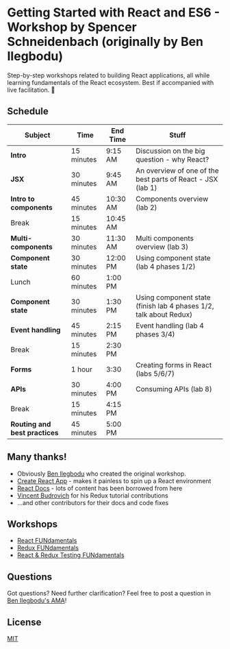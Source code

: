 # Getting Started with React and ES6 - Workshop by Spencer Schneidenbach (originally by Ben Ilegbodu)

Step-by-step workshops related to building React applications, all while learning fundamentals of the React ecosystem. Best if accompanied with live facilitation. 🙂

## Schedule

Subject | Time | End Time | Stuff
------- | ---- | -------- | -------
**Intro** | 15 minutes | 9:15 AM | Discussion on the big question - why React? 
**JSX** | 30 minutes | 9:45 AM | An overview of one of the best parts of React - JSX (lab 1)
**Intro to components** | 45 minutes | 10:30 AM | Components overview (lab 2)
Break | 15 minutes | 10:45 AM
**Multi-components** | 30 minutes | 11:30 AM | Multi components overview (lab 3)
**Component state** | 30 minutes | 12:00 PM | Using component state (lab 4 phases 1/2)
Lunch | 60 minutes | 1:00 PM
**Component state** | 30 minutes | 1:30 PM | Using component state (finish lab 4 phases 1/2, talk about Redux)
**Event handling** | 45 minutes | 2:15 PM | Event handling (lab 4 phases 3/4)
Break | 15 minutes | 2:30 PM
**Forms** | 1 hour | 3:30 | Creating forms in React (labs 5/6/7)
**APIs** | 30 minutes | 4:00 PM | Consuming APIs (lab 8)
Break | 15 minutes | 4:15 PM
**Routing and best practices** | 45 minutes | 5:00 PM

## Many thanks!

- Obviously [Ben Ilegbodu](https://github.com/benmvp) who created the original workshop.
- [Create React App](https://github.com/facebookincubator/create-react-app) - makes it painless to spin up a React environment
- [React Docs](http://facebook.github.io/react) - lots of content has been borrowed from here
- [Vincent Budrovich](https://github.com/vwb) for his Redux tutorial contributions
- ...and other contributors for their docs and code fixes

## Workshops

- [React FUNdamentals](src/react/)
- [Redux FUNdamentals](src/redux/)
- [React & Redux Testing FUNdamentals](src/testing/)

## Questions

Got questions? Need further clarification? Feel free to post a question in [Ben Ilegbodu's AMA](http://www.benmvp.com/ama/)!

## License

[MIT](LICENSE)
